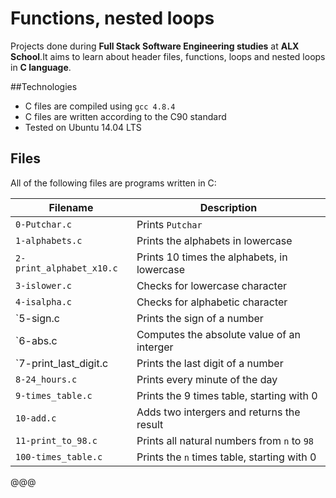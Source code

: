 # Functions, nested loops

Projects done during **Full Stack Software Engineering studies** at **ALX School**.It aims to learn about header files, functions, loops
and nested loops in **C language**.

##Technologies
* C files are compiled using `gcc 4.8.4`
* C files are written according to the C90 standard
* Tested on Ubuntu 14.04 LTS

## Files
All of the following files are programs written in C:

| Filename | Description |
| -------- | ----------- |
| `0-Putchar.c` | Prints `Putchar` |
| `1-alphabets.c`| Prints the alphabets in lowercase |
| `2-print_alphabet_x10.c` | Prints 10 times the alphabets, in lowercase |
| `3-islower.c` | Checks for lowercase character |
| `4-isalpha.c` | Checks for alphabetic character |
| `5-sign.c | Prints the sign of a number |
| `6-abs.c | Computes the absolute value of an interger |
| `7-print_last_digit.c | Prints the last digit of a number |
| `8-24_hours.c` | Prints every minute of the day |
| `9-times_table.c` | Prints the 9 times table, starting with 0 |
| `10-add.c` | Adds two intergers and returns the result |
| `11-print_to_98.c` | Prints all natural numbers from `n` to `98` |
| `100-times_table.c` | Prints the `n` times table, starting with 0 |
@@@
